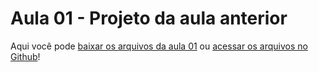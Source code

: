 # Aula 01 - Projeto da aula anterior

Aqui você pode [baixar os arquivos da aula 01](https://github.com/alura-cursos/Portifolio-HTML-e-CSS-Curso3/archive/refs/heads/aula_1.zip) ou [acessar os arquivos no Github](https://github.com/alura-cursos/Portifolio-HTML-e-CSS-Curso3/tree/aula_1)!